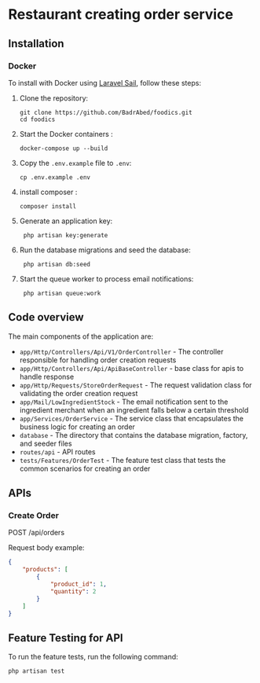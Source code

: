 # Restaurant creating order service

## Installation

### Docker

To install with Docker using [Laravel Sail](https://laravel.com/docs/10.x/sail), follow these steps:

1. Clone the repository:

    ```
    git clone https://github.com/BadrAbed/foodics.git
    cd foodics
    ```

2. Start the Docker containers :

    ```
   docker-compose up --build
    ```

3. Copy the `.env.example` file to `.env`:

    ```
    cp .env.example .env
    ```

4. install composer :

    ```
    composer install
    ```

5. Generate an application key:

    ```
     php artisan key:generate
    ```

6. Run the database migrations and seed the database:

    ```
     php artisan db:seed
    ```

7. Start the queue worker to process email notifications:

    ```
     php artisan queue:work
    ```

## Code overview

The main components of the application are:

- `app/Http/Controllers/Api/V1/OrderController` - The controller responsible for handling order creation requests
- `app/Http/Controllers/Api/ApiBaseController` - base class for apis to handle response 
- `app/Http/Requests/StoreOrderRequest` - The request validation class for validating the order creation request
- `app/Mail/LowIngredientStock` - The email notification sent to the ingredient merchant when an ingredient falls below a certain threshold
- `app/Services/OrderService` - The service class that encapsulates the business logic for creating an order
- `database` - The directory that contains the database migration, factory, and seeder files
- `routes/api` - API routes
- `tests/Features/OrderTest` - The feature test class that tests the common scenarios for creating an order

## APIs

### Create Order

POST /api/orders

Request body example:

```json
{
    "products": [
        {
            "product_id": 1,
            "quantity": 2
        }
    ]
}
```

## Feature Testing for API

To run the feature tests, run the following command:

```
php artisan test
```
